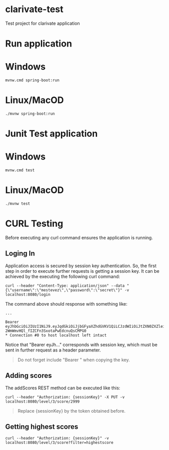 # clarivate-test
Test project for clarivate application

# Run application

# Windows
```
mvnw.cmd spring-boot:run
```

# Linux/MacOD
```
./mvnw spring-boot:run
```
# Junit Test application

# Windows
```
mvnw.cmd test
```

# Linux/MacOD
```
./mvnw test
```

# CURL Testing
Before executing any curl command ensures the application is running.
 
## Loging In
Application access is secured by session key authentication. 
So, the first step in order to execute further requests is getting a session key.
It can be achieved by the executing the following curl command: 
```
curl --header "Content-Type: application/json" --data "{\"username\":\"mestevez\",\"password\":\"secret\"}" -v localhost:8080/login
```

The command above should response with something like:
```
...

Bearer  eyJhbGciOiJIUzI1NiJ9.eyJqdGkiOiJjbGFyaXZhdGVKV1QiLCJzdWIiOiJtZXN0ZXZleiIsImlhdCI6MTYwNzg4MjQwNCwiZXhwIjoxNjA3ODgzMDA0fQ.fI7aF0-2WmWmvHQl_fIZCFn3SxotaPwEdcnuQsCMPG0
* Connection #0 to host localhost left intact
```

Notice that "Bearer eyJh..." corresponds with session key, which must be sent in further request as a header parameter.

> Do not forget include "Bearer " when copying the key.

## Adding scores
The addScores REST method can be executed like this: 
```
curl --header "Authorization: {sessionKey}" -X PUT -v localhost:8080/level/3/score/2999
```

> Replace {sessionKey} by the token obtained before.
## Getting highest scores
```
curl --header "Authorization: {sessionKey}" -v localhost:8080/level/3/score?filter=highestscore
```
